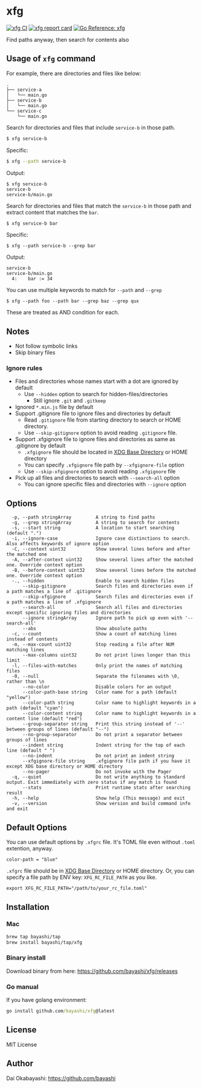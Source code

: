 # xfg

<a href="https://github.com/bayashi/xfg/actions" title="xfg CI"><img src="https://github.com/bayashi/xfg/workflows/main/badge.svg" alt="xfg CI"></a>
<a href="https://goreportcard.com/report/github.com/bayashi/xfg" title="xfg report card" target="_blank"><img src="https://goreportcard.com/badge/github.com/bayashi/xfg" alt="xfg report card"></a>
<a href="https://pkg.go.dev/github.com/bayashi/xfg" title="Go xfg package reference" target="_blank"><img src="https://pkg.go.dev/badge/github.com/bayashi/xfg.svg" alt="Go Reference: xfg"></a>

Find paths anyway, then search for contents also

## Usage of `xfg` command

For example, there are directories and files like below:

```
.
├── service-a
│   └── main.go
├── service-b
│   └── main.go
└── service-c
    └── main.go
```

Search for directories and files that include `service-b` in those path.

```sh
$ xfg service-b
```

Specific:

```sh
$ xfg --path service-b
```

Output:

```
$ xfg service-b
service-b
service-b/main.go
```

Search for directories and files that match the `service-b` in those path and extract content that matches the `bar`.

```sh
$ xfg service-b bar
```

Specific:

```
$ xfg --path service-b --grep bar
```

Output:

```
service-b
service-b/main.go
  4:    bar := 34
```

You can use multiple keywords to match for `--path` and `--grep`

```
$ xfg --path foo --path bar --grep baz --grep qux
```

These are treated as AND condition for each.

## Notes

* Not follow symbolic links
* Skip binary files

### Ignore rules

* Files and directories whose names start with a dot are ignored by default
    * Use `--hidden` option to search for hidden-files/directories
        * Still ignore `.git` and `.gitkeep`
* Ignored `*.min.js` file by default
* Support .gitignore file to ignore files and directories by default
    * Read `.gitignore` file from starting directory to search or HOME directory.
    * Use `--skip-gitignore` option to avoid reading `.gitignore` file.
* Support .xfgignore file to ignore files and directories as same as .gitignore by default
    * `.xfgignore` file should be located in [XDG Base Directory](https://specifications.freedesktop.org/basedir-spec/basedir-spec-latest.html) or HOME directory
    * You can specify `.xfgignore` file path by `--xfgignore-file` option
    * Use `--skip-xfgignore` option to avoid reading `.xfgignore` file
* Pick up all files and directories to search with `--search-all` option
    * You can ignore specific files and directories with `--ignore` option

## Options

```
  -p, --path stringArray         A string to find paths
  -g, --grep stringArray         A string to search for contents
  -s, --start string             A location to start searching (default ".")
  -i, --ignore-case              Ignore case distinctions to search. Also affects keywords of ignore option
  -C, --context uint32           Show several lines before and after the matched one
  -A, --after-context uint32     Show several lines after the matched one. Override context option
  -B, --before-context uint32    Show several lines before the matched one. Override context option
  -., --hidden                   Enable to search hidden files
      --skip-gitignore           Search files and directories even if a path matches a line of .gitignore
      --skip-xfgignore           Search files and directories even if a path matches a line of .xfgignore
      --search-all               Search all files and directories except specific ignoring files and directories
      --ignore stringArray       Ignore path to pick up even with '--search-all'
      --abs                      Show absolute paths
  -c, --count                    Show a count of matching lines instead of contents
  -m, --max-count uint32         Stop reading a file after NUM matching lines
      --max-columns uint32       Do not print lines longer than this limit
  -l, --files-with-matches       Only print the names of matching files
  -0, --null                     Separate the filenames with \0, rather than \n
      --no-color                 Disable colors for an output
      --color-path-base string   Color name for a path (default "yellow")
      --color-path string        Color name to highlight keywords in a path (default "cyan")
      --color-content string     Color name to highlight keywords in a content line (default "red")
      --group-separator string   Print this string instead of '--' between groups of lines (default "--")
      --no-group-separator       Do not print a separator between groups of lines
      --indent string            Indent string for the top of each line (default " ")
      --no-indent                Do not print an indent string
      --xfgignore-file string    .xfgignore file path if you have it except XDG base directory or HOME directory
      --no-pager                 Do not invoke with the Pager
  -q, --quiet                    Do not write anything to standard output. Exit immediately with zero status if any match is found
      --stats                    Print runtime stats after searching result
  -h, --help                     Show help (This message) and exit
  -v, --version                  Show version and build command info and exit
```

## Default Options

You can use default options by `.xfgrc` file. It's TOML file even without `.toml` extention, anyway.

```
color-path = "blue"
```

`.xfgrc` file should be in [XDG Base Directory](https://specifications.freedesktop.org/basedir-spec/basedir-spec-latest.html) or HOME directory. Or, you can specify a file path by ENV key: `XFG_RC_FILE_PATH` as you like.

```
export XFG_RC_FILE_PATH="/path/to/your_rc_file.toml"
```

## Installation

### Mac

```sh
brew tap bayashi/tap
brew install bayashi/tap/xfg
```

### Binary install

Download binary from here: https://github.com/bayashi/xfg/releases

### Go manual

If you have golang environment:

```cmd
go install github.com/bayashi/xfg@latest
```

## License

MIT License

## Author

Dai Okabayashi: https://github.com/bayashi
